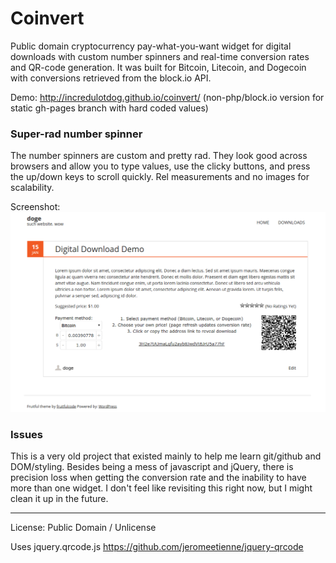 # Coinvert
Public domain cryptocurrency pay-what-you-want widget for digital downloads with custom number spinners and real-time conversion rates and QR-code generation. It was built for Bitcoin, Litecoin, and Dogecoin with conversions retrieved from the block.io API. 

Demo: <http://incredulotdog.github.io/coinvert/> (non-php/block.io version for static gh-pages branch with hard coded values)

### Super-rad number spinner
The number spinners are custom and pretty rad. They look good across browsers and allow you to type values, use the clicky buttons, and press the up/down keys to scroll quickly. Rel measurements and no images for scalability.

Screenshot:
![coinvert screenshot](screenshot.png)

### Issues
This is a very old project that existed mainly to help me learn git/github and DOM/styling. Besides being a mess of javascript and jQuery, there is precision loss when getting the conversion rate and the inability to have more than one widget. I don't feel like revisiting this right now, but I might clean it up in the future.

---

License: Public Domain / Unlicense

Uses jquery.qrcode.js <https://github.com/jeromeetienne/jquery-qrcode>
